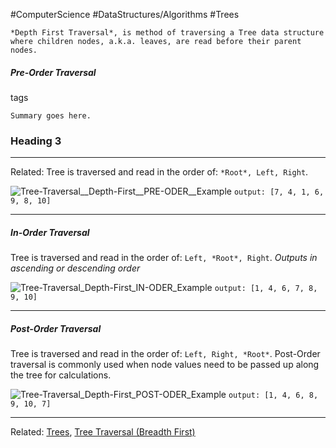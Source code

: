 #ComputerScience #DataStructures/Algorithms #Trees 

```ad-summary
*Depth First Traversal*, is method of traversing a Tree data structure where children nodes, a.k.a. leaves, are read before their parent nodes.
```


##### Pre-Order Traversal
tags

```ad-summary
Summary goes here.
```

### Heading 3


---
Related: Tree is traversed and read in the order of: `*Root*, Left, Right`.

![Tree-Traversal__Depth-First__PRE-ODER__Example](Tree-Traversal_Depth-First_PRE-ODER_Example.png)
`output: [7, 4, 1, 6, 9, 8, 10]`

---

##### In-Order Traversal
Tree is traversed and read in the order of: `Left, *Root*, Right`. *Outputs in ascending or descending order*

![Tree-Traversal_Depth-First_IN-ODER_Example](Tree-Traversal_Depth-First_IN-ODER_Example.png)
`output: [1, 4, 6, 7, 8, 9, 10]`

---

##### Post-Order Traversal
Tree is traversed and read in the order of: `Left, Right, *Root*`. Post-Order traversal is commonly used when node values need to be passed up along the tree for calculations.


![Tree-Traversal_Depth-First_POST-ODER_Example](Tree-Traversal_Depth-First_POST-ODER_Example.png)
`output: [1, 4, 6, 8, 9, 10, 7]`


---
Related: [Trees](Trees.md), [Tree Traversal (Breadth First)](Tree%20Traversal%20(Breadth%20First).md)